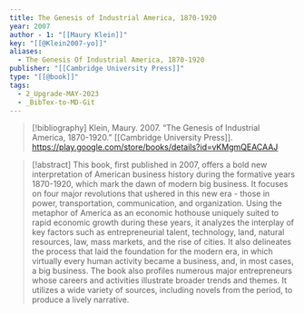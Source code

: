 ```yaml
---
title: The Genesis of Industrial America, 1870-1920
year: 2007
author - 1: "[[Maury Klein]]"
key: "[[@Klein2007-yo]]"
aliases:
  - The Genesis Of Industrial America, 1870-1920
publisher: "[[Cambridge University Press]]"
type: "[[@book]]"
tags:
  - 2_Upgrade-MAY-2023
  - _BibTex-to-MD-Git
---
```


> [!bibliography]
> Klein, Maury. 2007. “The Genesis of Industrial America, 1870-1920.” [[Cambridge University Press]]. https://play.google.com/store/books/details?id=vKMgmQEACAAJ

> [!abstract]
> This book, first published in 2007, offers a bold new interpretation of American business history during the formative years 1870-1920, which mark the dawn of modern big business. It focuses on four major revolutions that ushered in this new era -  those in power, transportation, communication, and organization. Using the metaphor of America as an economic hothouse uniquely suited to rapid economic growth during these years, it analyzes the interplay of key factors such as entrepreneurial talent, technology, land, natural resources, law, mass markets, and the rise of cities. It also delineates the process that laid the foundation for the modern era, in which virtually every human activity became a business, and, in most cases, a big business. The book also profiles numerous major entrepreneurs whose careers and activities illustrate broader trends and themes. It utilizes a wide variety of sources, including novels from the period, to produce a lively narrative.